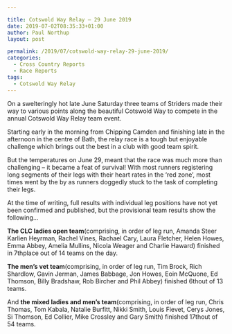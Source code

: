```yaml
---

title: Cotswold Way Relay – 29 June 2019
date: 2019-07-02T08:35:33+01:00
author: Paul Northup
layout: post

permalink: /2019/07/cotswold-way-relay-29-june-2019/
categories:
  - Cross Country Reports
  - Race Reports
tags:
  - Cotswold Way Relay
---
```

 

On a swelteringly hot late June Saturday three teams of Striders made their way to various points along the beautiful Cotswold Way to compete in the annual Cotswold Way Relay team event.

Starting early in the morning from Chipping Camden and finishing late in the afternoon in the centre of Bath, the relay race is a tough but enjoyable challenge which brings out the best in a club with good team spirit.

But the temperatures on June 29, meant that the race was much more than challenging – it became a feat of survival! With most runners registering long segments of their legs with their heart rates in the ‘red zone’, most times went by the by as runners doggedly stuck to the task of completing their legs.

At the time of writing, full results with individual leg positions have not yet been confirmed and published, but the provisional team results show the following…

**The CLC ladies open team**(comprising, in order of leg run,&nbsp;Amanda Steer Karlien Heyrman, Rachel Vines, Rachael Cary, Laura Fletcher, Helen Howes, Emma Abbey, Amelia Mullins, Nicola Weager and Charlie Haward)&nbsp;finished in 7thplace out of 14 teams on the day.

**The men’s vet team**(comprising, in order of leg run, Tim Brock, Rich Shardlow, Gavin Jerman, James Babbage, Jon Howes, Eoin McQuone, Ed Thomson, Billy Bradshaw, Rob Bircher and Phil Abbey) finished 6thout of 13 teams.

And&nbsp;**the mixed ladies and men’s team**(comprising, in order of leg run, Chris Thomas, Tom Kabala, Natalie Burfitt, Nikki Smith, Louis Fievet, Cerys Jones, Si Thomson, Ed Collier, Mike Crossley and Gary Smith) finished 17thout of 54 teams.